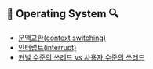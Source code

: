 ## 📄 Operating System 🔍
* [문맥교환(context switching)](https://junghyungil.tistory.com/105?category=892275)
* [인터럽트(interrupt)](https://junghyungil.tistory.com/130?category=892324)
* [커널 수준의 쓰레드 vs 사용자 수준의 쓰레드](https://junghyungil.tistory.com/132?category=892324)